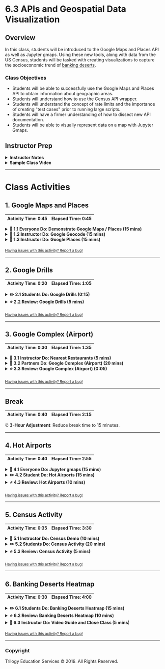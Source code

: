 # 6.3 APIs and Geospatial Data Visualization

## Overview

In this class, students will be introduced to the Google Maps and Places API as well as Jupyter gmaps. Using these new tools, along with data from the US Census, students will be tasked with creating visualizations to capture the socioeconomic trend of [banking deserts](http://www.theatlantic.com/business/archive/2016/03/banking-desert-ny-fed/473436/).

### Class Objectives

* Students will be able to successfully use the Google Maps and Places API to obtain information about geographic areas.
* Students will understand how to use the Census API wrapper.
* Students will understand the concept of rate limits and the importance of creating "test cases" prior to running large scripts.
* Students will have a firmer understanding of how to dissect new API documentation.
* Students will be able to visually represent data on a map with Jupyter Gmaps.

## Instructor Prep

<details>
  <summary><strong>Instructor Notes</strong></summary>

* You may find that this lesson falls on a weekday due to a holiday shifting the course schedule. In this case, we have provided notes within the LP that will allow you to **easily adjust the length of the lesson to fit into a weekday class**.

  * Be on the lookout for a **3-Hour Adjustment** note at the top of activities in this Lesson Plan. If this class is being taught on a weekday, please utilize the directions found in the note. Keep in mind that breaks will be reduced from 40 minutes to the typical 15 minutes for a weekday class as well.

  * Shortening these activities could potentially limit the students' ability to finish them, so please remind them to utilize office hours to clear up any questions they may have.

* Today's class is a fun one! In this class, students take on the role of social scientists and are tasked with using their newfound programming skills and API insights to visualize a real-world phenomenon: banking deserts.

* What _is_ a banking desert? In predominantly lower-income or elderly neighborhoods, there is often a dearth of banks. In their place is an abundance of high-interest "check-cashing" and "money transfer" providers. These shifty providers benefit from the fact that banks avoid such neighborhoods, leaving residents with few safe options to obtain cash, loans, or withdrawal services. To showcase this trend, students will use a dataset obtained from the US census that lists the socioeconomic factors (population, median age, household income, poverty rate, etc.) of each zip code in the country. They will then need to create code that randomly selects 700 zip codes and uses Google Places to identify the number of banks present within a 5 mile radius of that zip code. Finally, they will plot the relationship between "bank count" and  socioeconomic factors.

* Leading up to this exercise, you as Instructors and TAs will be responsible for teaching students how to correctly use the Google Geocoding and Places APIs — along with how to use them in combination. Today's class is also important, because these APIs will be useful tools in students' upcoming projects.

* Please reference our [Student FAQ](../../../05-Instructor-Resources/README.md#unit-06-python-APIs) for answers to questions frequently asked by students of this program. If you have any recommendations for additional questions, feel free to log an issue or a pull request with your desired additions.

* Have your TAs reference the [6.3-TimeTracker](TimeTracker.xlsx) to help keep track of time during class.

* **Note**:  The API keys used throughout this lesson have been disabled and will have to be replaced with active keys.

</details>

<details>
  <summary><strong>Sample Class Video</strong></summary>

* To view an example class lecture visit (Note video may not reflect latest lesson plan):

[Class Video](https://codingbootcamp.hosted.panopto.com/Panopto/Pages/Viewer.aspx?id=0fd1cd27-0c6b-4525-b1a7-aa1200e303b0)

</details>

- - -

# Class Activities

## 1. Google Maps and Places

| Activity Time:       0:45 |  Elapsed Time:      0:45  |
|---------------------------|---------------------------|

<details>
  <summary><strong>🎉 1.1 Everyone Do: Demonstrate Google Maps / Places (15 mins)</strong></summary>

* Open the [slideshow](https://docs.google.com/presentation/d/1TSi886_pX1_naQAB89-vIr_fDIaNpJQN_2HFMNeJxic) and use slides 1–2 to cover today's class objectives.

* Use slides 2-6 to accompany the beginning of this demonstration.

* Explain to students that, for the remainder of class, they will be working with the Google Maps and Places API. Let them know that this section is critical and may confuse them if they lose focus.

* Begin your discussion by opening the URL for the [Google Maps API](https://developers.google.com/maps/) and [Google Places API](https://developers.google.com/places/).

  * Google has made available some of the vast set of tools that power Google Maps, such that any developer can utilize the same technologies and datasets in their own applications.

  * At a basic level, these APIs allow developers to quickly convert locations into latitudinal and longitudinal coordinates, identify nearest restaurants to a given location, determine the distance between two points, and much more!

  * For the purposes of today's class, students will ultimately be using the data from Google Maps and Places to determine the number of banks in a given zip code and then compare those counts to socioeconomic factors associated with zip code.

* Once students have the picture in mind, show them how they can go about obtaining their own API key.

  * Start off by clicking the `Get Started` button on the [Google Maps Platform](https://cloud.google.com/maps-platform/) webpage.

  * Select the boxes for the `Maps` and `Places` products.

  * At this point, click Create a New Project and give the project a name. Once that has been done, click Create Billing Account. Explain that while Google now charges for services, a $200 credit is provided for these API services.

  * Warn students that any API usage beyond the $200 credit will be charged to their personal accounts. Send out a link to Google's billing page as a reference, and explain that API usage limits and billing alerts can be setup so that the free credit is not exceeded.

    * Navigate through the Acceptances to try the cloud platform, then complete the next form to establish a Google Cloud Platform account.

    * The following windows will automatically enable the Google Maps Platform. Once complete, a window containing a unique API key will appear. Copy this key for use in Python.

  * Send out the [Capping Queries](Activities/Resources/Capping_Queries.md) document to set query limits for API usage.

    * You can begin following the document from step 3 if you have not navigated away from your list of active APIs.

    ![API List](Images/API_List.png)

</details>

<details>
  <summary><strong>📣 1.2 Instructor Do: Google Geocode (15 mins)</strong></summary>

* Open the [slideshow](https://docs.google.com/presentation/d/1TSi886_pX1_naQAB89-vIr_fDIaNpJQN_2HFMNeJxic) and use slides 7–10 to accompany the beginning of this demonstration.

  * Now that everyone has an API Key (Congratulations!), it is time to start using it!

* To begin, show students how to utilize the Google Maps Geocoding API to turn addresses into latitudinal and longitudinal coordinates.

  * This process of converting an address to coordinates is called **geocoding**.

  * Since many APIs only understand locations formatted in terms of latitude/longitude, geocoding will be very valuable in translating addresses into data that APIs - like the Google Places API - can understand.

* At this point, either open [Google_Geocode.ipynb](Activities/01-Ins_Google_Geocode/Solved/Google_Geocode.ipynb) in Jupyter Notebook explaining the code in sequence, or live-code the script.

  * Utilize the API key from  `config.py`.

    * Google's API is not free and if credit card information is provided, they charge past a certain usage point. Here is a good time to again stress to students that they avoid pushing their API key to github by using adding the `config.py` to their `.gitignore` file or using environment variables.

  * Build the endpoint URL.

    * Remind students that printing the url will also expose their key. While it is useful for demonstration purposes here, it should be avoided in projects and homework.

  * Run a Python request on the URL.

  * Explore the resulting JSON in a pretty printed format.

  * Extract the components of the JSON we desire.

  * Format the results for printing.

    * This may be the first time students have seen string formatting using %s. Explain to them that `%s` can be used to substitute a string variable. After closing the quotations, the expression must be followed by `%` and then a tuple of string variables to be substituted respectively into each occurrence of `%s`.

    ![Images/03-Geocoding.png](Images/03-Geocoding.png)

* Once complete, take a moment to visit the [Google Maps Geocoding API](https://developers.google.com/maps/documentation/geocoding/start) documentation page and show students that the code created is effectively the same as what's expressed in the documentation.

  * Let them know that it's easy to be intimidated by code documentation but with a little practice it becomes simple to comprehend.

</details>

<details>
  <summary><strong>📣 1.3 Instructor Do: Google Places (15 mins)</strong></summary>

* Open the [slideshow](https://docs.google.com/presentation/d/1TSi886_pX1_naQAB89-vIr_fDIaNpJQN_2HFMNeJxic) and use slides 11–13 to accompany the beginning of this demonstration.

* Feel free to open up the [Google Places API](https://developers.google.com/maps/documentation/javascript/places#place_searches) and walk students through the documentation for a few minutes.

  * The points to emphasize are: [Nearby Search](https://developers.google.com/places/web-service/search#PlaceSearchRequests), [Text Search](https://developers.google.com/places/web-service/search#TextSearchRequests), and [Place Search](https://developers.google.com/places/web-service/search#RadarSearchRequests).

  * When using each of the different types of searches, there are expected inputs such as Latitude, Longitude or Radius. Additionally there are various optional parameters including: keyword, minPrice, maxPrice, type, etc.

  * It may also be beneficial to point out the various [types](https://developers.google.com/places/supported_types) Google categorizes by default. Students will be using the "bank" type later in the day when they start creating visualizations for Banking Deserts.

* Once students have a decent enough understanding of the API, open up [Google_Places.ipynb](Activities/02-Ins_Google_Places/Solved/Google_Places.ipynb) in Jupyter Notebook and explain the code.

  * For the most part, the code is similar to the earlier example. The base URL, however, has changed since the class is now using the Google Place Search API.

  * In this example, we are using a feature of the [requests library](http://docs.python-requests.org/en/master/user/quickstart/#passing-parameters-in-urls) in order to easily construct our url by passing in a dictionary of parameters.

  * During the discussion of this example, point out the various URL parameters like `keyword`, `location`, and `types`. Also point out the different JSON structure that is provided back to the user.

    ![Images/04-Places.png](Images/04-Places.png)

</details>

<sub>[Having issues with this activity? Report a bug!](https://bit.ly/39CIN7x)</sub>

- - -

## 2. Google Drills

| Activity Time:       0:20 |  Elapsed Time:      1:05  |
|---------------------------|---------------------------|

<details>
  <summary><strong>✏️ 2.1 Students Do: Google Drills (0:15)</strong></summary>

* ⏰ **3-Hour Adjustment**: Skip this **Students Do** activity and continue on to the review activity.

* The class will now create some code that makes calls to both the Google Places and Google Geocoding APIs.

* **File:** [Google_That.ipynb](Activities/03-Stu_Google_Drills/Unsolved/Google_That.ipynb)

* **Instructions:** [README.md](Activities/03-Stu_Google_Drills/README.md)

* The class will now create some code that makes calls to both the Google Places and Google Geocoding APIs.

* Send out the starter file for [Google_That.ipynb](Activities/03-Stu_Google_Drills/Unsolved/Google_That.ipynb) and open in Jupyter Notebook in order to explain the instructions to students.

* Open the [slideshow](https://docs.google.com/presentation/d/1TSi886_pX1_naQAB89-vIr_fDIaNpJQN_2HFMNeJxic) and use slides 14–16 to display the activity's instructions.

</details>

<details>
  <summary><strong>⭐ 2.2 Review: Google Drills (5 mins)</strong></summary>

* ⏰ **3-Hour Adjustment**: This review activity is now an **Everyone Do**.

  * Spend only 10 minutes on this activity.

  * Use the review section as guidance for talking points as you live-code along with the students.

  * Be sure to take your time and answer all student questions along the way.

* Open up [Google_That.ipynb](Activities/03-Stu_Google_Drills/Solved/Google_That.ipynb) within Jupyter Notebook and run through the code with the class line-by-line, making certain to hit upon the following points.

  * For the most part, the solution to these drills are self-explanatory. The only notable differences are that, in the last two drills, students would need to use a "Keyword Search" and a "Text Search". Both of these search types are articulated in the Google Places documentation.

  * Keyword Search

    ![Images/05-GoogleThat.png](Images/05-GoogleThat.png)

  * Text Search

    ![Images/05-GoogleThat2.png](Images/05-GoogleThat2.png)

</details>

<sub>[Having issues with this activity? Report a bug!](https://bit.ly/39CIQ3d)</sub>

- - -

## 3. Google Complex (Airport)

| Activity Time:       0:30 |  Elapsed Time:      1:35  |
|---------------------------|---------------------------|

<details>
  <summary><strong>📣 3.1 Instructor Do: Nearest Restaurants (5 mins)</strong></summary>

* Open the [slideshow](https://docs.google.com/presentation/d/1TSi886_pX1_naQAB89-vIr_fDIaNpJQN_2HFMNeJxic) and use slides 17–19 to accompany the beginning of this demonstration.

* Remind students that last class we learned how to make multiple queries and handle missing data using try/except and list comprehension.

  * Another way to build out an API dataset is to use pandas.

* Explain that we can use Pandas's `iterrows()` and `.loc` methods to find the closest restaurant of each type and store them in a data frame.

* Point out that just was we did last class, we will need to encapsulate our parsing logic using try/except blocks to allow for the API queries to continue when there are missing values.

* Open [NearestRestr.ipynb](Activities/04-Ins_NearestRestr/Solved/NearestRestr.ipynb) and explain the code to students while highlighting the following:

  * Set up empty columns to for values retrieved from API.

    ![00-NearestRestr1.png](Images/00-NearestRestr1.png)

  * `iterrows()` iterates through each row of the dataframe returning an index number and the contents of each row. Those row values can then be individually accessed using the column label like so `row['column label']`.

  ```python
  # use iterrows to iterate through pandas dataframe
  for index, row in types_df.iterrows():
  ```

  * In each iteration, the `keyword` value is overwritten to be the new target.

  ```python
  # get restaurant type from df
  restr_type = row['ethnicity']

  # add keyword to params dict
  params['keyword'] = restr_type
  ```

  * To retrieve `results` if it exists, we use `requests.get`. This works by sending a get request to the API by passing in the `base_url` and an optional parameter: `params`. This `params` parameter will then take the dictionary and send it to the query string for the request. The result of the request is then converted to a JSON.

  ```python
  # assemble url and make API request
  print(f"Retrieving Results for Index {index}: {restr_type}.")
  response = requests.get(base_url, params=params).json()

  # extract results
  results = response['results']
  ```

  * We use try/except block to attempt to retrieve the `name`, `vicinity`, `price_level` and `rating` from the request results. If the results don't contain any of these values a KeyError or IndexError will occur and trigger the except clause to run, but allow the code to keep running.

  * If no error occurs, then `.loc` is used to update the cells with the desired information from the results.

  ```python
  try:
      print(f"Closest {restr_type} restaurant is {results[0]['name']}.")

      types_df.loc[index, 'name'] = results[0]['name']
      types_df.loc[index, 'address'] = results[0]['vicinity']
      types_df.loc[index, 'price_level'] = results[0]['price_level']
      types_df.loc[index, 'rating'] = results[0]['rating']

  except (KeyError, IndexError):
      print("Missing field/result... skipping.")

  print("------------")
  ```

</details>

<details>
  <summary><strong>👥 3.2 Partners Do: Google Complex (Airport) (20 mins)</strong></summary>

* ⏰ **3-Hour Adjustment**: Skip this **Partners Do** activity and continue on to the review activity.

* **Files:**

  * [Airport_Ratings.ipynb](Activities/05-Stu_Google_Complex/Unsolved/Airport_Ratings.ipynb)

  * [Cities.csv](Activities/05-Stu_Google_Complex/Resources/Cities.csv)

* **Instructions:** [README.md](Activities/05-Stu_Google_Complex/README.md)

* In this activity, they will be tasked with obtaining the rating of every airport in the top 100 metropolitan areas according to Google Users. They will be given a list of airports and cities, and will need to use the Google Geocoding API and Google Places API to obtain the rating information.

* Next, open up the solved version [05-Stu_Google_Complex/Airport_Ratings.ipynb](Activities/05-Stu_Google_Complex/Solved/Airport_Ratings.ipynb) and show students the ending Data Frame.

  ![Airport - Output](Images/06-Airport_Output.png)

* Open the [slideshow](https://docs.google.com/presentation/d/1TSi886_pX1_naQAB89-vIr_fDIaNpJQN_2HFMNeJxic) and use slides 20-22 to display the activity's instructions.

</details>

<details>
  <summary><strong>⭐ 3.3 Review: Google Complex (Airport) (0:05)</strong></summary>

* ⏰**3-Hour Adjustment**: This review activity is now an **Everyone Do**.

  * Spend only 10 minutes on this activity.

  * Use the review section as guidance for talking points as you live-code along with the students.

  * Be sure to take your time and answer all student questions along the way.

* Open up [Airport_Ratings.ipynb](Activities/05-Stu_Google_Complex/Solved/Airport_Ratings.ipynb) within Jupyter Notebook and run through the code with the class line-by-line, making certain to hit upon the following points.

  * `iterrows()` is used to loop through each city in the DataFrame to obtain the geo-coordinates for each airport.

  * `.loc` sets the value of lat/lng columns to match the retrieved coordinates that Google Geocoder API provides.

    ![Images/06-Airport.png](Images/06-Airport.png)

    ![Images/06-Airport2.png](Images/06-Airport2.png)

  * The iteration is repeated a second time utilizing the newfound lat/lng to obtain the airport information according to Google Places.

  * Also, point out that the application uses a try-except block to avoid situations where Google Places is missing review information.

    ![Images/06-Airport3.png](Images/06-Airport3.png)

    ![Images/06-Airport4.png](Images/06-Airport4.png)

</details>

<sub>[Having issues with this activity? Report a bug!](https://bit.ly/2UF7Y5o)</sub>

- - -

## Break

| Activity Time:       0:40 |  Elapsed Time:      2:15  |
|---------------------------|---------------------------|

⏰ **3-Hour Adjustment**: Reduce break time to 15 minutes.

- - -

## 4. Hot Airports

| Activity Time:       0:40 |  Elapsed Time:      2:55  |
|---------------------------|---------------------------|

<details>
  <summary><strong>🎉 4.1 Everyone Do: Jupyter gmaps (15 mins)</strong></summary>

* Open the [slideshow](https://docs.google.com/presentation/d/1TSi886_pX1_naQAB89-vIr_fDIaNpJQN_2HFMNeJxic) and use slides 24–28 to accompany the beginning of this demonstration.

* **Note:** if you having trouble displaying the maps try running `jupyter nbextension enable --py gmaps` in your environment and retry.

* Upon returning to class, explain the use-case for [Jupyter gmaps](http://jupyter-gmaps.readthedocs.io/en/latest/tutorial.html). While discussing Jupyter gmaps, be sure to explain:

  * _gmaps_ is a plugin for Jupyter, allowing users to embed Google maps directly into their notebooks.

  * This grants the ability to visualize multiple layers of data as well as customize the appearance of the map.

* Before beginning the installation:

  * First revisit the steps to enable a google API.

  * Direct the students to return to the [Google API Console](https://console.developers.google.com/) and ensure the project created earlier is selected.

    ![Images/02-GoogleKey.png](Images/02-GoogleKey.png)

  * Click the library on the side panel and search for _Maps JavaScript API_.

  * Direct the students to enable the API.

* After the API is enabled, run these commands either in a jupyter notebook or terminal/git-bash.

* **Note:** The jupyter notebook server may need restarted for the changes to take place.

```
# enable jupyter extensions
jupyter nbextension enable --py --sys-prefix widgetsnbextension

# install gmaps
conda install -c conda-forge gmaps

# enable gmaps
jupyter nbextension enable --py --sys-prefix gmaps
```

* Before moving on to the demonstration, address questions and troubleshoot any installation issues.

* Explain to the students the following steps to create a Gmap:

  * First, configure gmaps by passing in the unique API key.

  * Building a base map is the first building block when creating visualizations with gmaps.

    * **Note**: some students may encounter an error with Jupyter Widgets when displaying the first figure. Reference the [Jupyter Widget documentation](http://ipywidgets.readthedocs.io/en/latest/user_install.html) for additional instructions.

  * In order to add layers to the map, a `marker_layer` is used by creating a list of tuples in the kernel. Each tuple is a coordinate for a US city.

  * Maps can be further  customized  by adding width and height attributes. Margin and padding can also be specified.

* Discuss that gmaps accepts coordinates from several different forms: the list of tuples as demonstrated, a dictionary of lists, and from a dataframe containing a column each for latitude and longitude.

* Once all students have their API keys and tools installed, send out the notebook file [gmap.ipynb](Activities/06-Evr_Jupyter_Gmaps/Unsolved/gmaps.ipynb). Live code and explain along the way:

  * Configuring gmaps by passing in their unique API key.

  * Building a base map. Explain to the students that this is the first building block when creating visualizations with gmaps.

  ```python
  import gmaps
  from config import gkey

  gmaps.configure(api_key=gkey)

  fig = gmaps.figure()
  ```

  ![Base Map](Images/07-Base_Map.png)

  * **Note**: some students may encounter an error with Jupyter Widgets when displaying the first figure. Reference the [Jupyter Widget documentation](http://ipywidgets.readthedocs.io/en/latest/user_install.html) for additional instructions.

  * Adding layers to the map. Demonstrate a `marker_layer` by creating a list of tuples in the kernel. Each tuple is a coordinate for a US city.

  ```python
  coordinates = [
      (40.71, -74.00),
      (30.26, -97.74),
      (46.87, -96.78),
      (47.60, -122.33),
      (32.71, -117.16)
  ]

  fig = gmaps.figure()
  markers = gmaps.marker_layer(marker_locations)
  fig.add_layer(markers)
  fig
  ```

  * Adjusting the viewport. Note how the map automatically adjusts the view as data is added. The zoom and map center and be manually adjusted within `gmaps.figure()`, though both parameters must be met to apply the adjustment.

  * Explain that the figure can also be centered within the user's output cell by setting the left and right margins to auto:

  ```python
  figure_layout = {'width': '400px', 'margin': '0 auto 0 auto'}

  gmaps.figure(layout=figure_layout)
  ```

  * Next, demonstrate map customization by adding width and height attributes. Margin and padding can also be specified.

  ```python
  import gmaps
  gmaps.configure(api_key="your_key")

  figure_layout = {
    'width': '400px',
    'width': '300px',
    'border': '1px solid black',
    'padding': '1px'
  }

  fig = gmaps.figure(layout=figure_layout)
  fig
  ```

  ![Customized Map](Images/07-Customized_Map.png)

* Finally, demonstrate exporting the completed figure as a .png file via the download button.

  ![Download Button](Images/07-Download.png)

* Discuss that gmaps accepts coordinates from several different forms: the list of tuples as demonstrated, a dictionary of lists, and from a dataframe containing a column each for latitude and longitude.

</details>

<details>
  <summary><strong>✏️ 4.2 Student Do: Hot Airports (15 mins)</strong></summary>

* ⏰ **3-Hour Adjustment**: Reduce activity time to 10 minutes.

* **Files:**

* [Airport_Output.csv](Activities/07-Stu_Airport_Map/Resources/Airport_Output.csv)

* [airport_heatmap.ipynb](Activities/07-Stu_Airport_Map/Unsolved/airport_heatmap.ipynb)

* **Instructions:** [README.md](Activities/07-Stu_Airport_Map/README.md)

* In this activity students will create a heat map based on airport ratings.

* Open the [slideshow](https://docs.google.com/presentation/d/1TSi886_pX1_naQAB89-vIr_fDIaNpJQN_2HFMNeJxic) and use slides 29–32 to display the activity's instructions and sample output.

</details>

<details>
  <summary><strong>⭐ 4.3 Review: Hot Airports (10 mins)</strong></summary>

* Open [airport_heatmap.ipynb](Activities/07-Stu_Airport_Map/Solved/airport_heatmap.ipynb) in jupyter notebook, explaining as you progress through the code.

  * Start by configuring gmaps by loading in an API key, then reading in the csv and storing it as a dataframe.

  * The Airport Rating column contains `NaN` values and strings. Using pandas methods `fillna` and `astype`, the column will be cleaned and usable.

    ![airport layer](Images/airport_layer.png)

  * At minimum, two things are needed for a heatmap: locations and a weight. The `"Lat"` and `"Lng"` columns are pulled out for locations and the `"Airport Rating"` for the weight.

  * For the bonus, the arguments `dissipating=False`, `max_intensity=10`, and `point_radius=1` allow the map to handle being zoomed.

  * Finally, a Gmap figure is created. Create the `heat_layer` by passing in locations and ratings, then the layer is added and the figure is displayed.

  * For the bonus, `map_type` can be changed by being passed in as a argument to `gmaps.figure()`

</details>

<sub>[Having issues with this activity? Report a bug!](https://bit.ly/3dJyfHb)</sub>

- - -

## 5. Census Activity

| Activity Time:       0:35 |  Elapsed Time:      3:30  |
|---------------------------|---------------------------|

<details>
  <summary><strong>📣 5.1 Instructor Do: Census Demo (10 mins)</strong></summary>

* Open the [slideshow](https://docs.google.com/presentation/d/1TSi886_pX1_naQAB89-vIr_fDIaNpJQN_2HFMNeJxic) and use slides 33-36 to accompany the beginning of this demonstration.

* **Note:** These census examples are definitely stretch targets. If you cannot get to it, don't sweat it!)

* As you transition to the next activity, explain to students that in the previous example all of the census data was provided to them. However, obtaining similar or other census data is fairly straightforward using the Python library census-wrapper.

* Have students visit the page [census-wrapper](https://github.com/datamade/census). Have them run `pip install census` and obtain a [Census API key](https://api.census.gov/data/key_signup.html) from the US Census Bureau. **Note:** It will take 2-3 minutes after you enter your information into the form to get your Census API key. To save time, you can simply provide students with your own key if there are issues with students getting a key.

* Once students are set up, walk students through the general documentation of the census-wrapper API.

  * In essence, the wrapper provides a fairly easy method of retrieving data from the 2013 census based on zip code, state, district, or county.

  * Each census field (e.g. Poverty Count, Unemployment Count, Number of Asians, etc.) is denoted with a label like B201534_10E. In using the API, developers list out each of the desired fields based on their labels.

  * The results are then returned as a list of dictionaries, which can be immediately converted into a DataFrame.

  * While discussing the API, it's fair to point out to students that the US Census API isn't the best documented API out there.

* Now open the file [Census_Demo.ipynb](Activities/08-Ins_Census/Solved/Census_Demo.ipynb) using Jupyter. Explain to students that this is the code used to create the csv in the banking deserts example. In particular, point out how:

  * We used the `c.acs5.get` method to grab data on each of the fields we needed. (Note: For ease of use a gist has been provided that explains what field each label in the US Census correlates with. We know. Your welcome.)

  * We divided the Poverty Count by Total Population to evaluate Poverty Rate. This is because the US census doesn't calculate Poverty Rate explicitly.

      ![Images/09-Census.png](Images/09-Census.png)

  * Ask if there are any questions before slacking out the code and proceeding with the activity.

</details>

<details>
  <summary><strong>✏️ 5.2 Students Do: Census Activity (20 mins)</strong></summary>

* ⏰ **3-Hour Adjustment**: Reduce activity time to 15 minutes.

* **Files:** [09-Stu_Census_API_Gmap/Census_States.ipynb](Activities/09-Stu_Census_API_Gmap/Unsolved/Census_States.ipynb)

* **Instructions:** [README.md](Activities/09-Stu_Census_API_Gmap/README.md)

* In this activity students will utilize the Census API to obtain census data at a state level and visualize it with gmaps.

* Open the [slideshow](https://docs.google.com/presentation/d/1TSi886_pX1_naQAB89-vIr_fDIaNpJQN_2HFMNeJxic) and use slides 37-39 to display the activity's instructions.

</details>

<details>
  <summary><strong>⭐ 5.3 Review: Census Activity (5 mins)</strong></summary>

* Review the solution in [Census_States.ipynb](Activities/09-Stu_Census_API_Gmap/Solved/Census_States.ipynb) explaining the code as you go along:

  * Using the census API to add the code `B23025_005E` and `{for': 'state:*'}` to retrieve data at the state level and adding this to the columns dictionary. This allows for a deeper look at the data.

  * Calculating the unemployment rate by dividing unemployment count by state population.

  ![Images/09-StateCensus.png](Images/09-StateCensus.png)

  * Reading in the csv file containing state centroid coordinates and appending them to the dataframe enables plotting on the map; this is because gmaps requires a set of coordinates to map the data.

  * Converting the 'Poverty Rate' column to a list then looping through it allows gmaps to assign the poverty rate for each state to its corresponding marker.

  ![10-State_Markers.png](Images/10-State_Markers.png)

* Check if there are any questions before proceeding to send out the solution.

</details>

<sub>[Having issues with this activity? Report a bug!](https://bit.ly/2Va47ML)</sub>

- - -

## 6. Banking Deserts Heatmap

| Activity Time:       0:30 |  Elapsed Time:      4:00  |
|---------------------------|---------------------------|

<details>
  <summary><strong>✏️ 6.1 Students Do: Banking Deserts Heatmap (15 mins)</strong></summary>

* **Files:**

* [zip_bank_data.csv](Activities/10-Stu_BankDeserts_Heatmap/Resources/zip_bank_data.csv)

* [Unsolved/Banking_Deserts_HeatMap.ipynb](Activities/10-Stu_BankDeserts_Heatmap/Unsolved/Banking_Deserts_HeatMap.ipynb)

* **Instructions** [README.md](Activities/10-Stu_BankDeserts_Heatmap/README.md)

* Explain to students that they'll be creating a data visualization to understand how prominent the "banking desert" phenomenon truly is. In order to accomplish this, they will be utilizing the US Census and their newfound skills with the Google Geocoder API and Jupyter gmaps.

* Send out the article on [banking deserts](https://www.theatlantic.com/business/archive/2016/03/banking-desert-ny-fed/473436/) from the Atlantic. Explain to students that "banking deserts" are a socioeconomic phenomenon in which many low-income and elderly areas tend to have no or few banking services available. The end-result is that these communities are often preyed upon by high-interest "check cashing" and "fast cash now" providers.

* Open the [slideshow](https://docs.google.com/presentation/d/1TSi886_pX1_naQAB89-vIr_fDIaNpJQN_2HFMNeJxic) and use slides 40-42 to display the activity's instructions.

</details>

<details>
  <summary><strong>⭐ 6.2 Review: Banking Deserts Heatmap (10 mins)</strong></summary>

* Open [Banking_Desert_HeatMap.ipynb](Activities/10-Stu_BankDeserts_Heatmap/Solved/Banking_Desert_HeatMap.ipynb) in jupyter notebook and go through the code. Along the way be sure to explain:

  * Find the poverty rate by dividing the `Poverty Count` by `Population`. Be sure to that each column is converted to an integer.

  * Create a new census dataframe  by selecting  "Zipcode", "Population", and "Poverty Rate".

  * Combine the data by loading "zip_bank_data.csv" into a dataframe and merge on  **Zipcode** with the census dataframe that was just created.

    ![merge data](Images/merge_data.png)

  * Configure `gmaps` by adding in an API key.

  * Grab the "Lat" and "Lng" to be stored as the locations that will be used in the heatmap. "Poverty Rate" will be used as the weight on the heatmap. Both these values will need to convert into floats.

  * A `heatmap_layer` is then created, added to the figure and displayed. Be sure to pass the arguments that handle the map dissipating when zoomed.

    ![heatmap](Images/heatmap.png)

  * "Bank Rate" is converted to a list in order to be passed in as `info_box_content` to the `symbol_layer`.

  * A symbol layer is created by passing in locations and "Bank Rate". The additional arguments are stylistic and can adjusted to help clear up how the map will look. The list comprehension `f"Bank amount: {bank}" for bank in bank_rate` will allow the bank data to be customized and added to the map. Finally the `symbol_layer` is added to the figure and displayed.

    ![bank map](Images/bank_map.png)

  * For the last steps, a new map is created by adding both the `heatmap_layer` and the `symbol_layer` before displaying the figure.

    ![final map](Images/final_map.png)

* Answer any questions on the maps before moving on to the statistics portion of the assignment. Go through the rest of the code and explain:

* The summary statistics can be found by using `mean()`, `median()`, and `mode()`.

```python
# Mean, median, mode for Poverty Rate
poverty_mean = round(census_data_complete['Poverty Rate'].astype('float').mean(), 2)
poverty_median = round(census_data_complete['Poverty Rate'].astype('float').median(), 2)
poverty_mode = round(census_data_complete['Poverty Rate'].astype('float').mode(), 2)

print(f"Poverty Rate Mean: {poverty_mean}")
print(f"Poverty Rate Median {poverty_median}")
print(f"Poverty Rate mode {poverty_mode}")
```

* For linear regression and scatter plot, we need to declare the independent (x) and dependent (y) values. `Poverty Rate` and `Bank Count` are stored as the independent and dependent values, respectively.

  * A linear regression model is generated for these variables.

  ```python
  # Run linear regression
  (slope, intercept, rvalue, pvalue, stderr) = linregress(x_values, y_values)
  regress_values = x_values * slope + intercept
  line_eq = "y = " + str(round(slope,2)) + "x + " + str(round(intercept,2))
  ```

  * A scatter plot is created with a superimposed regression line.

  * The R squared value is printed and the chart displayed.

* Explain there is a very weak correlation between poverty rates and bank counts.

  * Keep in mind that linear regression will not consider other factors such as population or size of the city.

</details>

<details>
  <summary><strong>📣 6.3 Instructor Do: Video Guide and Close Class (5 mins)</strong></summary>

* Before finishing up for the night, send out the [Video Guide](../VideoGuide.md) containing walkthroughs of this week's key activities. Encourage students to review them later and utilize office hours if they have further questions.

</details>

<sub>[Having issues with this activity? Report a bug!](https://bit.ly/2JAUjG8)</sub>

- - -

### Copyright

Trilogy Education Services © 2019. All Rights Reserved.
